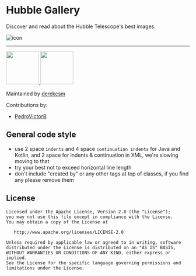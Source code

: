 # Hubble Gallery
Discover and read about the Hubble Telescope's best images.
 
![icon](http://i.imgur.com/wEWW2OH.png)

----

<a href="https://f-droid.org/repository/browse/?fdid=com.derek_s.hubble_gallery" target="_blank">
  <img src="https://f-droid.org/badge/get-it-on.png" height="90"/>
</a>
<a href="https://play.google.com/store/apps/details?id=jp.forkhub" target="_blank">
  <img src="https://play.google.com/intl/en_us/badges/images/generic/en-play-badge.png" height="90"/>
</a>

Maintained by [derekcsm](http://derekcsm.xyz/)

Contributions by:

- [PedroVictorB](https://github.com/PedroVictorB)

General code style
-------

- use 2 space `indents` and 4 space `continuation indents` for Java and Kotlin, and 2 space for indents & continuation in XML, we're slowing moving to that
- try your best not to exceed horizontal line length
- don't include "created by" or any other tags at top of classes, if you find any please remove them

License
-------

    Licensed under the Apache License, Version 2.0 (the "License");
    you may not use this file except in compliance with the License.
    You may obtain a copy of the License at

       http://www.apache.org/licenses/LICENSE-2.0

    Unless required by applicable law or agreed to in writing, software
    distributed under the License is distributed on an "AS IS" BASIS,
    WITHOUT WARRANTIES OR CONDITIONS OF ANY KIND, either express or implied.
    See the License for the specific language governing permissions and
    limitations under the License.
